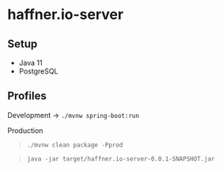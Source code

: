 # haffner.io-server

## Setup

- Java 11
- PostgreSQL

## Profiles

Development -> `./mvnw spring-boot:run`

Production

> `./mvnw clean package -Pprod`

> `java -jar target/haffner.io-server-0.0.1-SNAPSHOT.jar`
